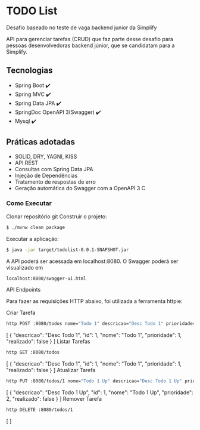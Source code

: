 # TODO List

Desafio baseado no teste de vaga backend junior da Simplify

API para gerenciar tarefas (CRUD) que faz parte desse desafio para pessoas desenvolvedoras backend júnior, que se candidatam para a Simplify.

## Tecnologias

- Spring Boot ✔️
- Spring MVC ✔️
- Spring Data JPA ✔️
- SpringDoc OpenAPI 3(Swagger) ✔️
- Mysql ✔️

## Práticas adotadas

- SOLID, DRY, YAGNI, KISS
- API REST
- Consultas com Spring Data JPA
- Injeção de Dependências
- Tratamento de respostas de erro
- Geração automática do Swagger com a OpenAPI 3
C

### Como Executar

Clonar repositório git
Construir o projeto:
```bash
$ ./mvnw clean package
```
Executar a aplicação:
```sh
$ java -jar target/todolist-0.0.1-SNAPSHOT.jar
```
A API poderá ser acessada em localhost:8080. O Swagger poderá ser visualizado em 
```sh
localhost:8080/swagger-ui.html
```

API Endpoints

Para fazer as requisições HTTP abaixo, foi utilizada a ferramenta httpie:

Criar Tarefa
```sh
http POST :8080/todos nome="Todo 1" descricao="Desc Todo 1" prioridade=1
```

[
{
"descricao": "Desc Todo 1",
"id": 1,
"nome": "Todo 1",
"prioridade": 1,
"realizado": false
}
]
Listar Tarefas
```sh
http GET :8080/todos
```

[
{
"descricao": "Desc Todo 1",
"id": 1,
"nome": "Todo 1",
"prioridade": 1,
"realizado": false
}
]
Atualizar Tarefa
```sh
http PUT :8080/todos/1 nome="Todo 1 Up" descricao="Desc Todo 1 Up" prioridade=2
```

[
{
"descricao": "Desc Todo 1 Up",
"id": 1,
"nome": "Todo 1 Up",
"prioridade": 2,
"realizado": false
}
]
Remover Tarefa
```sh
http DELETE :8080/todos/1
```

[ ]
